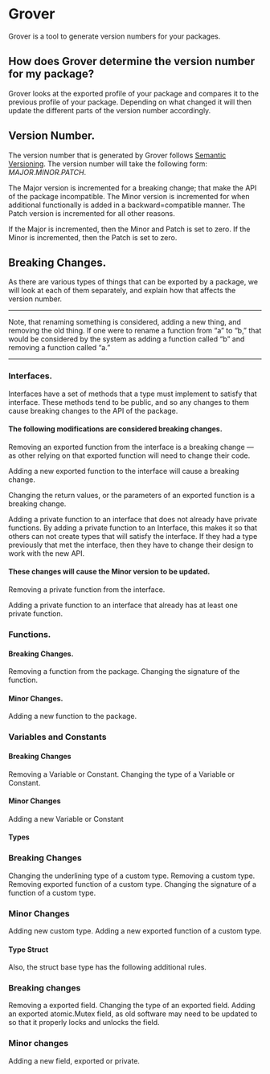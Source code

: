 # Grover

Grover is a tool to generate version numbers for your packages.

## How does Grover determine the version number for my package?


Grover looks at the exported profile of your package and compares it to the
previous profile of your package. Depending on what changed it will then update
the different parts of the version number accordingly.

## Version Number.

The version number that is generated by Grover follows [Semantic Versioning](http://semver.org).
The version number will take the following form: *MAJOR*.*MINOR*.*PATCH*.

The Major version is incremented for a breaking change; that make the API of
the package incompatible.
The Minor version is incremented for when additional functionally is added in a
backward=compatible manner.
The Patch version is incremented for all other reasons.

If the Major is incremented, then the Minor and Patch is set to zero.
If the Minor is incremented, then the Patch is set to zero.

## Breaking Changes.

As there are various types of things that can be exported by a package, we will
look at each of them separately, and explain how that affects the version number.

---

Note, that renaming something is considered, adding a new thing, and removing the
old thing. If one were to rename a function from “a” to “b,” that would be
considered by the system as adding a function called “b” and removing a function
called “a.”

---

### Interfaces.

Interfaces have a set of methods that a type must implement to satisfy that
interface. These methods tend to be public, and so any changes to them cause
breaking changes to the API of the package.


#### The following modifications are considered breaking changes.

Removing an exported function from the interface is a breaking change — as other
relying on that exported function will need to change their code.

Adding a new exported function to the interface will cause a breaking change.

Changing the return values, or the parameters of an exported function is a
breaking change.

Adding a private function to an interface that does not already have private
functions. By adding a private function to an Interface, this makes it so that
others can not create types that will satisfy the interface. If they had a type
previously that met the interface, then they have to change their design to work
with the new API.


#### These changes will cause the Minor version to be updated.

Removing a private function from the interface.

Adding a private function to an interface that already has at least one private
function.


### Functions.

#### Breaking Changes.

Removing a function from the package.
Changing the signature of the function.

#### Minor Changes.

Adding a new function to the package.


### Variables and Constants

#### Breaking Changes

Removing a Variable or Constant.
Changing the type of a Variable or Constant.

#### Minor Changes

Adding a new Variable or Constant


#### Types

### Breaking Changes

Changing the underlining type of a custom type.
Removing a custom type.
Removing exported function of a custom type.
Changing the signature of a function of a custom type.


### Minor Changes

Adding new custom type.
Adding a new exported function of a custom type.

#### Type Struct

Also, the struct base type has the following additional rules.

### Breaking changes

Removing a exported field.
Changing the type of an exported field.
Adding an exported atomic.Mutex field, as old software may need to be updated to
so that it properly locks and unlocks the field.

### Minor changes

Adding a new field, exported or private.


